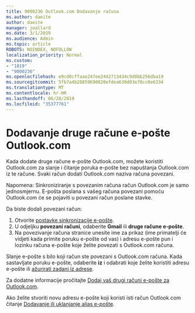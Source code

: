 ```yaml
---
title: 9000236 Outlook.com Dodavanje računa
ms.author: daeite
author: daeite
manager: joallard
ms.date: 3/1/2019
ms.audience: Admin
ms.topic: article
ROBOTS: NOINDEX, NOFOLLOW
localization_priority: Normal
ms.custom:
- "1819"
- "9000236"
ms.openlocfilehash: e9cd0cffaae247ee2442713434c9d8bb256dba19
ms.sourcegitcommit: 5fb7a4b28859690020efdea630d03e70cc0e6334
ms.translationtype: MT
ms.contentlocale: hr-HR
ms.lasthandoff: 06/28/2019
ms.locfileid: "35377761"
---
```

# <a name="add-your-other-email-accounts-to-outlookcom"></a>Dodavanje druge račune e-pošte Outlook.com

Kada dodate druge račune e-pošte Outlook.com, možete koristiti Outlook.com za slanje i čitanje poruka e-pošte bez napuštanja Outlook.com iz te račune. Svaki račun dodati Outlook.com naziva računa povezani.

Napomena: Sinkroniziranje s povezanim računa račun Outlook.com je samo jednosmjernu. E-pošta poslana s vašeg računa povezani pomoću Outlook.com će se pojaviti u povezani račun poslane stavke.

Da biste dodali povezani račun:

1. Otvorite [postavke sinkronizacije e-pošte](https://go.microsoft.com/fwlink/?linkid=875264).
2. U odjeljku **povezani računi**, odaberite **Gmail** ili **druge račune e-pošte**.
3. Na povezivanje računa stranice unesite ime za prikaz (ime primatelji će vidjeti kada primite poruku e-pošte od vas) i adresu e-pošte pun i lozinku računa e-pošte koje želite povezati s Outlook.com računa.

Slanje e-pošte s bilo koji račun ste povezani s Outlook.com računa. Kada sastavljate poruku e-pošte, odaberite **iz** i odabrati koje želite koristiti adresu e-pošte ili [ažurirati zadani iz adrese](https://go.microsoft.com/fwlink/?linkid=875264).

Za dodatne informacije pročitajte [Dodaj vaš drugi računi e-pošte za Outlook.com](https://support.office.com/article/c5224df4-5885-4e79-91ba-523aa743f0ba).

Ako želite stvoriti novu adresu e-pošte koji koristi isti račun Outlook.com čitanje [Dodavanje ili uklanjanje alias e-pošte](https://support.office.com/article/459b1989-356d-40fa-a689-8f285b13f1f2).